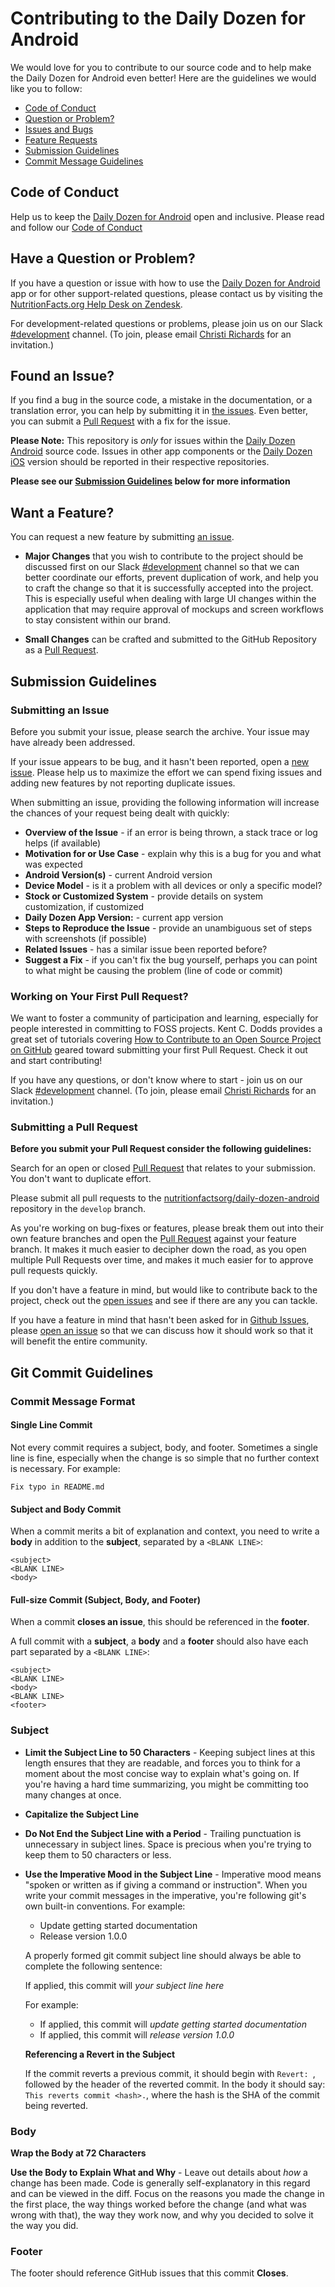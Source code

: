 Contributing to the Daily Dozen for Android
===========================================

We would love for you to contribute to our source code and to help make the Daily Dozen for Android even better!  Here are the guidelines we would like you to follow:

 - [Code of Conduct](#coc)
 - [Question or Problem?](#question)
 - [Issues and Bugs](#issue)
 - [Feature Requests](#feature)
 - [Submission Guidelines](#submit)
 - [Commit Message Guidelines](#commit)

<a name="coc"></a> Code of Conduct
----------------------------------

Help us to keep the [Daily Dozen for Android][daily-dozen-android] open and inclusive.  Please read and follow our [Code of Conduct][coc]

<a name="question"></a> Have a Question or Problem?
---------------------------------------------------

If you have a question or issue with how to use the [Daily Dozen for Android][daily-dozen-android] app or for other support-related questions, please contact us by visiting the [NutritionFacts.org Help Desk on Zendesk][zendesk].
 
For development-related questions or problems, please join us on our Slack [#development][slack-dev] channel.  (To join, please email [Christi Richards][cremail] for an invitation.)

<a name="issue"></a> Found an Issue?
------------------------------------

If you find a bug in the source code, a mistake in the documentation, or a translation error, you can help by submitting it in [the issues][issues].  Even better, you can submit a [Pull Request][pr] with a fix for the issue.

**Please Note:** This repository is *only* for issues within the [Daily Dozen Android][daily-dozen-android] source code. Issues in other app components or the [Daily Dozen iOS][daily-dozen-ios] version should be reported in their respective repositories.

**Please see our [Submission Guidelines](#submit) below for more information**

<a name="feature"></a> Want a Feature?
--------------------------------------

You can request a new feature by submitting [an issue][issue].

* **Major Changes** that you wish to contribute to the project should be discussed first on our Slack [#development][slack-dev] channel so that we can better coordinate our efforts, prevent duplication of work, and help you to craft the change so that it is successfully accepted into the project.  This is especially useful when dealing with large UI changes within the application that may require approval of mockups and screen workflows to stay consistent within our brand.

* **Small Changes** can be crafted and submitted to the GitHub Repository as a [Pull Request][pr].

<a name="submit"></a> Submission Guidelines
-------------------------------------------

### Submitting an Issue

Before you submit your issue, please search the archive.  Your issue may have already been addressed.

If your issue appears to be bug, and it hasn't been reported, open a [new issue][issue]. Please help us to maximize the effort we can spend fixing issues and adding new features by not reporting duplicate issues.

When submitting an issue, providing the following information will increase the chances of your request being dealt with quickly:

* **Overview of the Issue** - if an error is being thrown, a stack trace or log helps (if available)
* **Motivation for or Use Case** - explain why this is a bug for you and what was expected
* **Android Version(s)** - current Android version
* **Device Model** - is it a problem with all devices or only a specific model?
* **Stock or Customized System** - provide details on system customization, if customized
* **Daily Dozen App Version:** - current app version
* **Steps to Reproduce the Issue** - provide an unambiguous set of steps with screenshots (if possible)
* **Related Issues** - has a similar issue been reported before?
* **Suggest a Fix** - if you can't fix the bug yourself, perhaps you can point to what might be causing the problem (line of code or commit)

### Working on Your First Pull Request?

We want to foster a community of participation and learning, especially for people interested in committing to FOSS projects. Kent C. Dodds provides a great set of tutorials covering [How to Contribute to an Open Source Project on GitHub][contribute-os] geared toward submitting your first Pull Request.  Check it out and start contributing!  

If you have any questions, or don't know where to start - join us on our Slack [#development][slack-dev] channel.  (To join, please email [Christi Richards][cremail] for an invitation.)

### Submitting a Pull Request

**Before you submit your Pull Request consider the following guidelines:**

Search for an open or closed [Pull Request][pr] that relates to your submission.  You don't want to duplicate effort.

Please submit all pull requests to the [nutritionfactsorg/daily-dozen-android][daily-dozen-android] repository in the `develop` branch.

As you're working on bug-fixes or features, please break them out into their own feature branches and open the [Pull Request][pr] against your feature branch. It makes it much easier to decipher down the road, as you open multiple Pull Requests over time, and makes it much easier for to approve pull requests quickly.

If you don't have a feature in mind, but would like to contribute back to the project, check out the [open issues][issues] and see if there are any you can tackle.

If you have a feature in mind that hasn't been asked for in [Github Issues][issues], please [open an issue][issue] so that we can discuss how it should work so that it will benefit the entire community.

<a name="commit"></a> Git Commit Guidelines
-------------------------------------------

### Commit Message Format

#### Single Line Commit

Not every commit requires a subject, body, and footer. Sometimes a single line is fine, especially when the change is so simple that no further context is necessary. For example:

```Fix typo in README.md```

#### Subject and Body Commit

When a commit merits a bit of explanation and context, you need to write a **body** in addition to the **subject**, separated by a ```<BLANK LINE>```:

```
<subject>
<BLANK LINE>
<body>
```

#### Full-size Commit (Subject, Body, and Footer)

When a commit **closes an issue**, this should be referenced in the **footer**.

A full commit with a **subject**, a **body** and a **footer** should also have each part separated by a ```<BLANK LINE>```:

```
<subject>
<BLANK LINE>
<body>
<BLANK LINE>
<footer>
```

### Subject

* **Limit the Subject Line to 50 Characters** - Keeping subject lines at this length ensures that they are readable, and forces you to think for a moment about the most concise way to explain what's going on.  If you're having a hard time summarizing, you might be committing too many changes at once.

* **Capitalize the Subject Line**

* **Do Not End the Subject Line with a Period** - Trailing punctuation is unnecessary in subject lines. Space is precious when you're trying to keep them to 50 characters or less.

* **Use the Imperative Mood in the Subject Line** - Imperative mood means "spoken or written as if giving a command or instruction". When you write your commit messages in the imperative, you're following git's own built-in conventions. For example:

	* Update getting started documentation
	* Release version 1.0.0

	A properly formed git commit subject line should always be able to complete the following sentence:
	
	If applied, this commit will *your subject line here*
	
	For example:
	
	* If applied, this commit will *update getting started documentation*
	* If applied, this commit will *release version 1.0.0*

	**Referencing a Revert in the Subject**
	
	If the commit reverts a previous commit, it should begin with `Revert: `, followed by the header of the reverted commit. In 	the body it should say: `This reverts commit <hash>.`, where the hash is the SHA of the commit being reverted.

### Body

**Wrap the Body at 72 Characters**

**Use the Body to Explain What and Why** - Leave out details about *how* a change has been made. Code is generally self-explanatory in this regard and can be viewed in the diff. Focus on the reasons you made the change in the first place, the way things worked before the change (and what was wrong with that), the way they work now, and why you decided to solve it the way you did.

### Footer
The footer should reference GitHub issues that this commit **Closes**.

[daily-dozen-android]: https://github.com/nutritionfactsorg/daily-dozen-android "Daily Dozen for Android"
[daily-dozen-ios]: https://github.com/nutritionfactsorg/daily-dozen-ios "Daily Dozen for iOS"
[nutritionfacts.org]: http://nutritionfacts.org "NutritionFacts.org - The Latest in Nutrition Research"
[coc]: https://github.com/nutritionfactsorg/daily-dozen-android/blob/master/CODE_OF_CONDUCT.md "Code of Conduct"
[zendesk]: http://nutritionfacts.zendesk.com "NutritionFacts.org Help Desk"
[slack-dev]: https://nutritionfacts.slack.com/messages/development/ "#Development on Slack"
[issues]: https://github.com/nutritionfactsorg/daily-dozen-android/issues "Daily Dozen for Android Issues"
[issue]: https://github.com/nutritionfactsorg/daily-dozen-android/issues/new "Create an Issue"
[pr]: https://github.com/nutritionfactsorg/daily-dozen-android/pulls "Pull Requests"
[contribute-os]: https://egghead.io/series/how-to-contribute-to-an-open-source-project-on-github "How to Contribute to an Open Source Project on GitHub"
[cremail]: mailto:christi@nutritionfacts.org?subject=Slack%20#Development%20Invitation